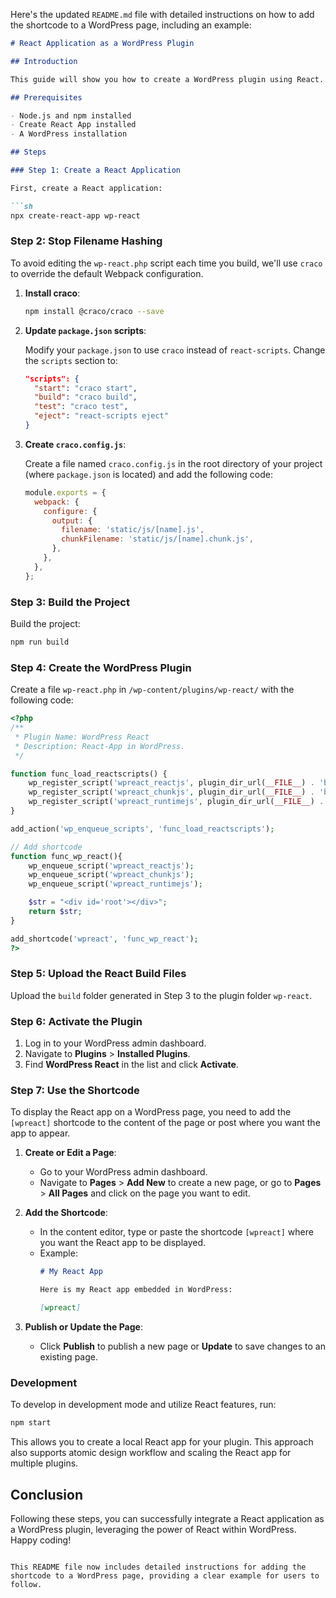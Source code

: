 Here's the updated `README.md` file with detailed instructions on how to add the shortcode to a WordPress page, including an example:

```markdown
# React Application as a WordPress Plugin

## Introduction

This guide will show you how to create a WordPress plugin using React. This approach extends the method described by Lisa Armstrong and offers a more comprehensive React integration.

## Prerequisites

- Node.js and npm installed
- Create React App installed
- A WordPress installation

## Steps

### Step 1: Create a React Application

First, create a React application:

```sh
npx create-react-app wp-react
```

### Step 2: Stop Filename Hashing

To avoid editing the `wp-react.php` script each time you build, we'll use `craco` to override the default Webpack configuration.

1. **Install craco**:

    ```sh
    npm install @craco/craco --save
    ```

2. **Update `package.json` scripts**:

    Modify your `package.json` to use `craco` instead of `react-scripts`. Change the `scripts` section to:

    ```json
    "scripts": {
      "start": "craco start",
      "build": "craco build",
      "test": "craco test",
      "eject": "react-scripts eject"
    }
    ```

3. **Create `craco.config.js`**:

    Create a file named `craco.config.js` in the root directory of your project (where `package.json` is located) and add the following code:

    ```javascript
    module.exports = {
      webpack: {
        configure: {
          output: {
            filename: 'static/js/[name].js',
            chunkFilename: 'static/js/[name].chunk.js',
          },
        },
      },
    };
    ```

### Step 3: Build the Project

Build the project:

```sh
npm run build
```

### Step 4: Create the WordPress Plugin

Create a file `wp-react.php` in `/wp-content/plugins/wp-react/` with the following code:

```php
<?php
/**
 * Plugin Name: WordPress React
 * Description: React-App in WordPress.
 */

function func_load_reactscripts() {
    wp_register_script('wpreact_reactjs', plugin_dir_url(__FILE__) . 'build/static/js/main.js', array(), null, true);
    wp_register_script('wpreact_chunkjs', plugin_dir_url(__FILE__) . 'build/static/js/2.chunk.js', array(), null, true);
    wp_register_script('wpreact_runtimejs', plugin_dir_url(__FILE__) . 'build/static/js/runtime-main.js', array(), null, true);
}

add_action('wp_enqueue_scripts', 'func_load_reactscripts');

// Add shortcode
function func_wp_react(){
    wp_enqueue_script('wpreact_reactjs');
    wp_enqueue_script('wpreact_chunkjs');
    wp_enqueue_script('wpreact_runtimejs');

    $str = "<div id='root'></div>";
    return $str;
}

add_shortcode('wpreact', 'func_wp_react');
?>
```

### Step 5: Upload the React Build Files

Upload the `build` folder generated in Step 3 to the plugin folder `wp-react`.

### Step 6: Activate the Plugin

1. Log in to your WordPress admin dashboard.
2. Navigate to **Plugins** > **Installed Plugins**.
3. Find **WordPress React** in the list and click **Activate**.

### Step 7: Use the Shortcode

To display the React app on a WordPress page, you need to add the `[wpreact]` shortcode to the content of the page or post where you want the app to appear.

1. **Create or Edit a Page**:

    - Go to your WordPress admin dashboard.
    - Navigate to **Pages** > **Add New** to create a new page, or go to **Pages** > **All Pages** and click on the page you want to edit.

2. **Add the Shortcode**:

    - In the content editor, type or paste the shortcode `[wpreact]` where you want the React app to be displayed.
    - Example:
      ```markdown
      # My React App

      Here is my React app embedded in WordPress:

      [wpreact]
      ```

3. **Publish or Update the Page**:

    - Click **Publish** to publish a new page or **Update** to save changes to an existing page.

### Development

To develop in development mode and utilize React features, run:

```sh
npm start
```

This allows you to create a local React app for your plugin. This approach also supports atomic design workflow and scaling the React app for multiple plugins.

## Conclusion

Following these steps, you can successfully integrate a React application as a WordPress plugin, leveraging the power of React within WordPress. Happy coding!
```

This README file now includes detailed instructions for adding the shortcode to a WordPress page, providing a clear example for users to follow.
